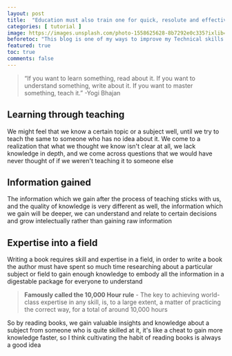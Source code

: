```yaml
---
layout: post
title:  "Education must also train one for quick, resolute and effective thinking."
categories: [ tutorial ]
image: https://images.unsplash.com/photo-1558625628-8b7292e0c335?ixlib=rb-1.2.1&ixid=eyJhcHBfaWQiOjEyMDd9&auto=format&fit=crop&w=1950&q=80
beforetoc: "This blog is one of my ways to improve my Technical skills as well as my writing sills, especially now that I'm starting out my journey as a software developer. I'm planning to utilize my time properly to make the knowledge I gain into something which will be engraved in my mind"
featured: true
toc: true
comments: false
---
```

> “If you want to learn something, read about it. If you want to understand something, write about it. If you want to master something, teach it.” -Yogi Bhajan


## Learning through teaching

We might feel that we know a certain topic or a subject well, until we try to teach the same to someone who has no idea about it. We come to a realization that what we thought we know isn't clear at all, we lack knowledge in depth, and we come across questions that we would have never thought of if we weren't teaching it to someone else

## Information gained

The information which we gain after the process of teaching sticks with us, and the quality of knowledge is very different as well, the information which we gain will be deeper, we can understand and relate to certain decisions and grow intelectually rather than gaining raw information 

## Expertise into a field

Writing a book requires skill and expertise in a field, in order to write a book the author must have spent so much time researching about a particular subject or field to gain enough knowledge to embody all the information in a digestable package for everyone to understand

>**Famously called the 10,000 Hour rule** - The key to achieving world-class expertise in any skill, is, to a large extent, a matter of practicing the correct way, for a total of around 10,000 hours

So by reading books, we gain valuable insights and knowledge about a subject from someone who is quite skilled at it, it's like a cheat to gain more knowledge faster, so I think cultivating the habit of reading books is always a good idea
